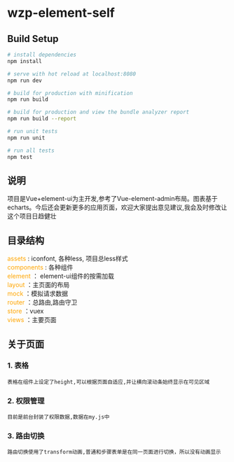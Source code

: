# wzp-element-self


## Build Setup

``` bash
# install dependencies
npm install

# serve with hot reload at localhost:8080
npm run dev

# build for production with minification
npm run build

# build for production and view the bundle analyzer report
npm run build --report

# run unit tests
npm run unit

# run all tests
npm test
```
## 说明
项目是Vue+element-ui为主开发,参考了Vue-element-admin布局。图表基于echarts。今后还会更新更多的应用页面，欢迎大家提出意见建议,我会及时修改让这个项目日趋健壮
## 目录结构
<font color=#FFA500>assets</font> : iconfont, 各种less, 项目总less样式<br/>
<font color=#FFA500>components</font> : 各种组件<br/>
<font color=#FFA500>element</font> ： element-ui组件的按需加载<br/>
<font color=#FFA500>layout</font> ：主页面的布局<br/>
<font color=#FFA500>mock</font> ：模拟请求数据<br/>
<font color=#FFA500>router</font> ：总路由,路由守卫<br/>
<font color=#FFA500>store</font> ：vuex<br/>
<font color=#FFA500>views</font> ：主要页面

## 关于页面

### 1. 表格
```
表格在组件上设定了height,可以根据页面自适应,并让横向滚动条始终显示在可见区域
```
### 2. 权限管理
```
目前是前台封装了权限数据,数据在my.js中
```
### 3. 路由切换
```
路由切换使用了transform动画,普通和步骤表单是在同一页面进行切换，所以没有动画显示
```
